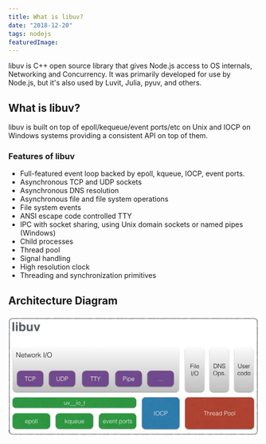 ```yaml
---
title: What is libuv?
date: "2018-12-20"
tags: nodejs
featuredImage: 
---
```


libuv is C++ open source library that gives Node.js access to OS internals, Networking and Concurrency. It was primarily developed for use by Node.js, but it's also used by Luvit, Julia, pyuv, and others.

## What is libuv?

libuv is built on top of epoll/kequeue/event ports/etc on Unix and IOCP on Windows systems providing a consistent API on top of them.

### Features of libuv
- Full-featured event loop backed by epoll, kqueue, IOCP, event ports.
- Asynchronous TCP and UDP sockets
- Asynchronous DNS resolution
- Asynchronous file and file system operations
- File system events
- ANSI escape code controlled TTY
- IPC with socket sharing, using Unix domain sockets or named pipes (Windows)
- Child processes
- Thread pool
- Signal handling
- High resolution clock
- Threading and synchronization primitives

## Architecture Diagram
![libuv architecture diagram](architecture.png "libuv architecture diagram")